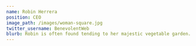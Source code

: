 ```yaml
---
name: Robin Herrera
position: CEO
image_path: /images/woman-square.jpg
twitter_username: BenevolentWeb
blurb: Robin is often found tending to her majestic vegetable garden.
---
```

